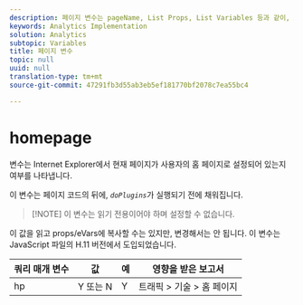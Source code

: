 ```yaml
---
description: 페이지 변수는 pageName, List Props, List Variables 등과 같이, 보고서를 직접 채웁니다.
keywords: Analytics Implementation
solution: Analytics
subtopic: Variables
title: 페이지 변수
topic: null
uuid: null
translation-type: tm+mt
source-git-commit: 47291fb3d55ab3eb5ef181770bf2078c7ea55bc4

---
```




# homepage

 변수는 Internet Explorer에서 현재 페이지가 사용자의 홈 페이지로 설정되어 있는지 여부를 나타냅니다.


<!-- 

homepage.xml

 -->

이 변수는 페이지 코드의 뒤에, *`doPlugins`*&#x200B;가 실행되기 전에 채워집니다.

> [!NOTE] 이 변수는 읽기 전용이어야 하며 설정할 수 없습니다.

이 값을 읽고 props/eVars에 복사할 수는 있지만, 변경해서는 안 됩니다. 이 변수는 JavaScript 파일의 H.11 버전에서 도입되었습니다.

| 쿼리 매개 변수 | 값 | 예 | 영향을 받은 보고서 |
|---|---|---|---|
| hp | Y 또는 N | Y | 트래픽 &gt; 기술 &gt; 홈 페이지 |
